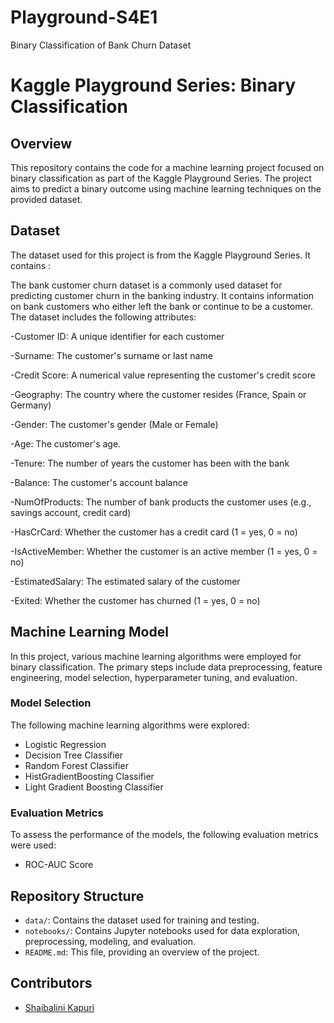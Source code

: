 # Playground-S4E1
Binary Classification of Bank Churn Dataset

# Kaggle Playground Series: Binary Classification

## Overview
This repository contains the code for a machine learning project focused on binary classification as part of the Kaggle Playground Series. The project aims to predict a binary outcome using machine learning techniques on the provided dataset.

## Dataset
The dataset used for this project is from the Kaggle Playground Series. It contains :

The bank customer churn dataset is a commonly used dataset for predicting customer churn in the banking industry. It contains information on bank customers who either left the bank or continue to be a customer. The dataset includes the following attributes:

-Customer ID: A unique identifier for each customer

-Surname: The customer's surname or last name

-Credit Score: A numerical value representing the customer's credit score

-Geography: The country where the customer resides (France, Spain or Germany)

-Gender: The customer's gender (Male or Female)

-Age: The customer's age.

-Tenure: The number of years the customer has been with the bank

-Balance: The customer's account balance

-NumOfProducts: The number of bank products the customer uses (e.g., savings account, credit card)

-HasCrCard: Whether the customer has a credit card (1 = yes, 0 = no)

-IsActiveMember: Whether the customer is an active member (1 = yes, 0 = no)

-EstimatedSalary: The estimated salary of the customer

-Exited: Whether the customer has churned (1 = yes, 0 = no)

## Machine Learning Model
In this project, various machine learning algorithms were employed for binary classification. The primary steps include data preprocessing, feature engineering, model selection, hyperparameter tuning, and evaluation.

### Model Selection
The following machine learning algorithms were explored:
- Logistic Regression
- Decision Tree Classifier
- Random Forest Classifier
- HistGradientBoosting Classifier
- Light Gradient Boosting Classifier

### Evaluation Metrics
To assess the performance of the models, the following evaluation metrics were used:
- ROC-AUC Score

## Repository Structure
- `data/`: Contains the dataset used for training and testing.
- `notebooks/`: Contains Jupyter notebooks used for data exploration, preprocessing, modeling, and evaluation.
- `README.md`: This file, providing an overview of the project.



## Contributors
- [Shaibalini Kapuri](https://github.com/ShaibaliniKapuri)


